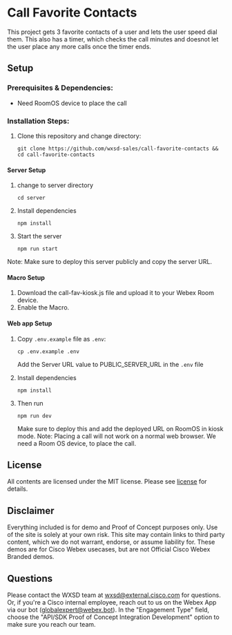 <!-- __________________________________________________ Basic Repo Steps ___________________________________________________________________________ -->


<!-- # Repo-Template
This is an Internal WXSD Template to be used for GitHub Repos moving forward. Follow the steps below: For extended details, visit https://cisco.sharepoint.com/:w:/r/sites/WXSD-WebexSolutionsDevelopment/Shared%20Documents/Onboarding%20Instructions%20%26%20Guides/Github%20%26%20Security/Github%20Readme%20Detailed%20Standards.docx?d=wba3225a5102341cf874d319d3f334b9b&csf=1&web=1&e=yggr2S 



<!--   Step 1) Name your repository: Repo Name must ALWAYS end with "bot", "embeddedapp: or "macro"
      Examples: "<insert repo name>-bot", "<insert repo name>-embeddedapp", "<insert repo name>macro"

      

~3 words, kebab case, use words to indicate what it does. Visit https://github.com/wxsd-sales/readme-template/blob/master/README.md for more details  
-->

<!--  Step 2) Add One sentence description to your repository: Copy/Paste from Webex Labs Card sentence.
       Example: "Redirect an Auto Attendant caller to an SMS conversation to alleviate Call Queue Agent responsibilities."
-->

<!--  Step 3) Add at least 1 tag to the repo: Indicating if it’s a “bot”, “macro” or “embeddedapp”.       
                 *Additional tags are allowed: should be lowercase and hyphenated for spaces.
                Repo does not use “macros” as a tag (use “macro” instead)
-->

<!--  Step 4) MAKE SURE an MIT license is included in your Repository. If another license is needed, verify with management. This is for legal reasons.
-->

<!--  Step 4) Use following Template to copy/paste your details below in place of the directions 
Make sure you include the "Keep this here" portions (it is for legal, and security infosec reasons).
-->

<!-- _________________________________________________________ Actual Template Starts Below ___________________________________________________________ -->


# Call Favorite Contacts
 This project gets 3 favorite contacts of a user and lets the user speed dial them. This also has a timer, which checks the call minutes and doesnot let the user place any more calls once the timer ends.

## Setup

### Prerequisites & Dependencies: 

- Need RoomOS device to place the call


<!-- GETTING STARTED -->

### Installation Steps:
1. Clone this repository and change directory:

   ```
   git clone https://github.com/wxsd-sales/call-favorite-contacts && cd call-favorite-contacts
   ```
#### Server Setup
1.  change to server directory
    ```
    cd server
    ```
2.  Install dependencies
    ```
    npm install
    ```
3.  Start the server
    ```
    npm run start
    ```
Note: Make sure to deploy this server publicly and copy the server URL.

#### Macro Setup
1. Download the call-fav-kiosk.js file and upload it to your Webex Room device.
2. Enable the Macro.

#### Web app Setup
1. Copy `.env.example` file as `.env`:

   ```
   cp .env.example .env
   ```
   Add the Server URL value to PUBLIC_SERVER_URL in the `.env` file
2. Install dependencies
   ```
   npm install
   ```
3. Then run
   ```
   npm run dev
   ```
   Make sure to deploy this and add the deployed URL on RoomOS in kiosk mode.
Note: Placing a call will not work on a normal web browser. We need a Room OS device, to place the call.
    
    

## License
<!-- MAKE SURE an MIT license is included in your Repository. If another license is needed, verify with management. This is for legal reasons.--> 

<!-- Keep the following statement -->
All contents are licensed under the MIT license. Please see [license](LICENSE) for details.


## Disclaimer
<!-- Keep the following here -->  
 Everything included is for demo and Proof of Concept purposes only. Use of the site is solely at your own risk. This site may contain links to third party content, which we do not warrant, endorse, or assume liability for. These demos are for Cisco Webex usecases, but are not Official Cisco Webex Branded demos.


## Questions
Please contact the WXSD team at [wxsd@external.cisco.com](mailto:wxsd@external.cisco.com?subject=RepoName) for questions. Or, if you're a Cisco internal employee, reach out to us on the Webex App via our bot (globalexpert@webex.bot). In the "Engagement Type" field, choose the "API/SDK Proof of Concept Integration Development" option to make sure you reach our team. 
